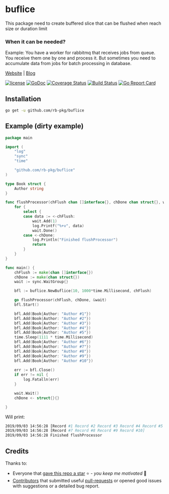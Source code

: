 # buflice

This package need to create buffered slice that can be flushed when reach size or duration limit  

### When it can be needed?
Example: You have a worker for rabbitmq that receives jobs from queue. You receive them one by one and process it. But sometimes 
you need to accumulate data from jobs for batch processing in database.

[Website](https://riftbit.com) | [Blog](https://ergoz.ru)

[![license](https://img.shields.io/github/license/rb-pkg/buflice.svg)](LICENSE)
[![GoDoc](http://img.shields.io/badge/go-documentation-blue.svg?style=flat-square)](https://pkg.go.dev/github.com/rb-pkg/buflice)
[![Coverage Status](https://coveralls.io/repos/github/rb-pkg/buflice/badge.svg?branch=master)](https://coveralls.io/github/rb-pkg/buflice?branch=master)
[![Build Status](https://travis-ci.com/rb-pkg/buflice.svg?branch=master)](https://travis-ci.com/rb-pkg/buflice)
[![Go Report Card](https://goreportcard.com/badge/github.com/rb-pkg/buflice)](https://goreportcard.com/report/github.com/rb-pkg/buflice)

## Installation

```bash
go get -u github.com/rb-pkg/buflice
```

## Example (dirty example)

```go
package main

import (
	"log"
	"sync"
	"time"

	"github.com/rb-pkg/buflice"
)

type Book struct {
	Author string
}

func flushProcessor(chFlush chan []interface{}, chDone chan struct{}, wait *sync.WaitGroup) {
	for {
		select {
		case data := <-chFlush:
			wait.Add(1)
			log.Printf("%+v", data)
			wait.Done()
		case <-chDone:
			log.Println("Finished flushProcessor")
			return
		}
	}
}

func main() {
	chFlush := make(chan []interface{})
	chDone := make(chan struct{})
	wait := sync.WaitGroup{}

	bfl := buflice.NewBuflice(10, 1000*time.Millisecond, chFlush)

	go flushProcessor(chFlush, chDone, &wait)
	bfl.Start()

	bfl.Add(Book{Author: "Author #1"})
	bfl.Add(Book{Author: "Author #2"})
	bfl.Add(Book{Author: "Author #3"})
	bfl.Add(Book{Author: "Author #4"})
	bfl.Add(Book{Author: "Author #5"})
	time.Sleep(1111 * time.Millisecond)
	bfl.Add(Book{Author: "Author #6"})
	bfl.Add(Book{Author: "Author #7"})
	bfl.Add(Book{Author: "Author #8"})
	bfl.Add(Book{Author: "Author #9"})
	bfl.Add(Book{Author: "Author #10"})
	
	err := bfl.Close()
	if err != nil {
		log.Fatalln(err)
    }

	wait.Wait()
	chDone <- struct{}{}

}
```

Will print:

```bash
2019/09/03 14:56:28 [Record #1 Record #2 Record #3 Record #4 Record #5 Record #6]
2019/09/03 14:56:28 [Record #7 Record #8 Record #9 Record #10]
2019/09/03 14:56:28 Finished flushProcessor
```


## Credits

Thanks to:

- Everyone that [gave this repo a star](https://github.com/riftbit/buflice/stargazers) :star: - *you keep me motivated* :slightly_smiling_face: 
- [Contributors](https://github.com/riftbit/buflice/graphs/contributors) that submitted useful [pull-requests](https://github.com/riftbit/buflice/pulls?utf8=%E2%9C%93&q=is%3Apr+is%3Aclosed+is%3Amerged) or opened good issues with suggestions or a detailed bug report.
